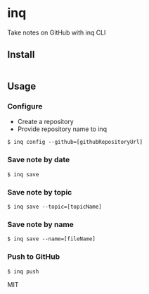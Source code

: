# inq

Take notes on GitHub with inq CLI

## Install

```

```

## Usage

### Configure

- Create a repository
- Provide repository name to inq

```
$ inq config --github=[githubRepositoryUrl]
```

### Save note by date

```
$ inq save
```

### Save note by topic

```
$ inq save --topic=[topicName]
```

### Save note by name

```
$ inq save --name=[fileName]
```

### Push to GitHub

```
$ inq push
```

MIT